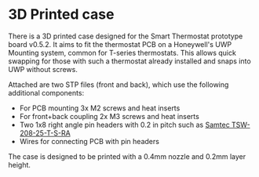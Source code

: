 # 3D Printed case

There is a 3D printed case designed for the Smart Thermostat prototype board v0.5.2.
It aims to fit the thermostat PCB on a Honeywell's UWP Mounting system, common for T-series thermostats.
This allows quick swapping for those with such a thermostat already installed and snaps into UWP without screws.

Attached are two STP files (front and back), which use the following additional components:

* For PCB mounting 3x M2 screws and heat inserts
* For front+back coupling 2x M3 screws and heat inserts
* Two 1x8 right angle pin headers with 0.2 in pitch such as [Samtec TSW-208-25-T-S-RA](https://www.mouser.com/ProductDetail/200-TSW20825TSRA)
* Wires for connecting PCB with pin headers

The case is designed to be printed with a 0.4mm nozzle and 0.2mm layer height.
